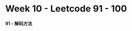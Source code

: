 <!--
 * @Description: 
 * @Versions: 
 * @Author: Vernon Cui
 * @Github: https://github.com/vernon97
 * @Date: 2020-12-08 20:27:50
 * @LastEditors: Vernon Cui
 * @LastEditTime: 2020-12-08 20:28:48
 * @FilePath: /.leetcode/Users/vernon/Leetcode-notes/week10.md
-->

# Week 10 - Leetcode 91 - 100

#### 91 - 解码方法

